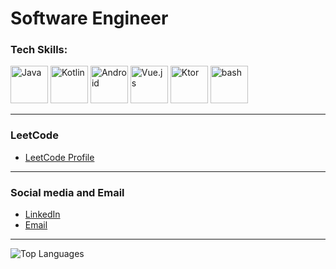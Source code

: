# **Software Engineer** 

### Tech Skills:
<p> 
  <img src="https://skillicons.dev/icons?i=java" alt="Java" width="60" height="60"/> 
  <img src="https://skillicons.dev/icons?i=kotlin" alt="Kotlin" width="60" height="60"/> 
  <img src="https://skillicons.dev/icons?i=androidstudio" alt="Android" width="60" height="60"/> 
  <img src="https://skillicons.dev/icons?i=vue" alt="Vue.js" width="60" height="60"/> 
  <img src="https://skillicons.dev/icons?i=ktor" alt="Ktor" width="60" height="60"/> 
  <img src="https://skillicons.dev/icons?i=bash" alt="bash" width="60" height="60"/>
</p>

---
### LeetCode
- [LeetCode Profile](https://leetcode.com/aibabroski/)

---

### Social media and Email
- [LinkedIn](https://www.linkedin.com/in/aibekmurat)
- [Email](mailto:mr.aibek.developer@gmail.com)

---
![Top Languages](https://github-readme-stats.vercel.app/api/top-langs/?username=aibabroski&layout=compact&theme=tokyonight&hide_border=true)
